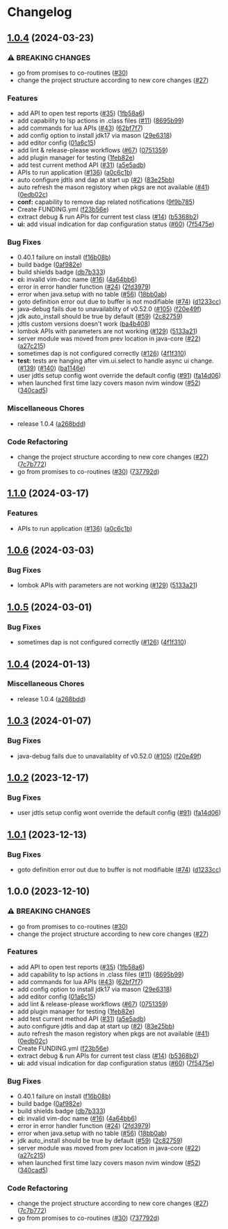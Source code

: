 # Changelog

## [1.0.4](https://github.com/s1n7ax/nvim-java/compare/v1.1.0...v1.0.4) (2024-03-23)


### ⚠ BREAKING CHANGES

* go from promises to co-routines ([#30](https://github.com/s1n7ax/nvim-java/issues/30))
* change the project structure according to new core changes ([#27](https://github.com/s1n7ax/nvim-java/issues/27))

### Features

* add API to open test reports ([#35](https://github.com/s1n7ax/nvim-java/issues/35)) ([1fb58a6](https://github.com/s1n7ax/nvim-java/commit/1fb58a6f0fb20253de3542a4ea950f435378ed30))
* add capability to lsp actions in .class files ([#11](https://github.com/s1n7ax/nvim-java/issues/11)) ([8695b99](https://github.com/s1n7ax/nvim-java/commit/8695b9972a40ee5eec2e4a05208db29db56b8a90))
* add commands for lua APIs ([#43](https://github.com/s1n7ax/nvim-java/issues/43)) ([62bf7f7](https://github.com/s1n7ax/nvim-java/commit/62bf7f79ed37ebf02b2ad1c670cc495105d025ad))
* add config option to install jdk17 via mason ([29e6318](https://github.com/s1n7ax/nvim-java/commit/29e631803903b52eb070ec7f069db8a44081d925))
* add editor config ([01a6c15](https://github.com/s1n7ax/nvim-java/commit/01a6c1534e80c7cfbdde58e5e4962cbf32e5cd80))
* add lint & release-please workflows ([#67](https://github.com/s1n7ax/nvim-java/issues/67)) ([0751359](https://github.com/s1n7ax/nvim-java/commit/0751359c08e6305ec031790f0c1fdb1091b3e03b))
* add plugin manager for testing ([1feb82e](https://github.com/s1n7ax/nvim-java/commit/1feb82e5576b468f7e0ab7c87c6f19c8db7800aa))
* add test current method API ([#31](https://github.com/s1n7ax/nvim-java/issues/31)) ([a5e5adb](https://github.com/s1n7ax/nvim-java/commit/a5e5adb60a726ece9298723bd2c2e6000efc3731))
* APIs to run application ([#136](https://github.com/s1n7ax/nvim-java/issues/136)) ([a0c6c1b](https://github.com/s1n7ax/nvim-java/commit/a0c6c1b7dbf547b88350d6ffd033c61451a067eb))
* auto configure jdtls and dap at start up ([#2](https://github.com/s1n7ax/nvim-java/issues/2)) ([83e25bb](https://github.com/s1n7ax/nvim-java/commit/83e25bb827aee6b52b389f608eca01a01fa7ee2a))
* auto refresh the mason registory when pkgs are not available ([#41](https://github.com/s1n7ax/nvim-java/issues/41)) ([0edb02c](https://github.com/s1n7ax/nvim-java/commit/0edb02c12ca5b8750f9734562d7ea2213e3c8442))
* **conf:** capability to remove dap related notifications ([9f9b785](https://github.com/s1n7ax/nvim-java/commit/9f9b785e9f8a452e7bd56d809578efc1c5908b6b))
* Create FUNDING.yml ([f23b56e](https://github.com/s1n7ax/nvim-java/commit/f23b56e3fc80156781e7d3029c365be766e3af24))
* extract debug & run APIs for current test class ([#14](https://github.com/s1n7ax/nvim-java/issues/14)) ([b5368b2](https://github.com/s1n7ax/nvim-java/commit/b5368b20fb2479e0571675d1646cce248e5a809b))
* **ui:** add visual indication for dap configuration status ([#60](https://github.com/s1n7ax/nvim-java/issues/60)) ([7f5475e](https://github.com/s1n7ax/nvim-java/commit/7f5475ebac07b7522afc24b2d6ff6afe5e1d373d))


### Bug Fixes

* 0.40.1 failure on install ([f16b08b](https://github.com/s1n7ax/nvim-java/commit/f16b08b277400c1965679be6f5178cb5d04b6f25))
* build badge ([0af982e](https://github.com/s1n7ax/nvim-java/commit/0af982e895e3eabfcae97d922eac733a758d5757))
* build shields badge ([db7b333](https://github.com/s1n7ax/nvim-java/commit/db7b3335dfc1a38181b1702449aae50589382ae8))
* **ci:** invalid vim-doc name ([#16](https://github.com/s1n7ax/nvim-java/issues/16)) ([4a64bb6](https://github.com/s1n7ax/nvim-java/commit/4a64bb6eef90c857913780bbde92ad7411002eef))
* error in error handler function ([#24](https://github.com/s1n7ax/nvim-java/issues/24)) ([2fd3979](https://github.com/s1n7ax/nvim-java/commit/2fd39790df73669e2384f3dd1acd3c1322203dfb))
* error when java.setup with no table ([#56](https://github.com/s1n7ax/nvim-java/issues/56)) ([18bb0ab](https://github.com/s1n7ax/nvim-java/commit/18bb0abe4450bc7405f78f0d8e37f9787315102c))
* goto definition error out due to buffer is not modifiable ([#74](https://github.com/s1n7ax/nvim-java/issues/74)) ([d1233cc](https://github.com/s1n7ax/nvim-java/commit/d1233ccc101866bcbea394c51b7c0780bf98bb9d))
* java-debug fails due to unavailablity of v0.52.0 ([#105](https://github.com/s1n7ax/nvim-java/issues/105)) ([f20e49f](https://github.com/s1n7ax/nvim-java/commit/f20e49fbfa84a73f371ba9bd925d19c57f0cdd70))
* jdk auto_install should be true by default ([#59](https://github.com/s1n7ax/nvim-java/issues/59)) ([2c82759](https://github.com/s1n7ax/nvim-java/commit/2c827599f099d8b80cfdd74690ff807309748930))
* jdtls custom versions doesn't work ([ba4b408](https://github.com/s1n7ax/nvim-java/commit/ba4b40898ace63a0d10f842ae6671fd2a03d1f0f))
* lombok APIs with parameters are not working ([#129](https://github.com/s1n7ax/nvim-java/issues/129)) ([5133a21](https://github.com/s1n7ax/nvim-java/commit/5133a21ffc6b9545d9785721d34a212120a22749))
* server module was moved from prev location in java-core ([#22](https://github.com/s1n7ax/nvim-java/issues/22)) ([a27c215](https://github.com/s1n7ax/nvim-java/commit/a27c2159c7ef5620137916419ed689501c6264ae))
* sometimes dap is not configured correctly ([#126](https://github.com/s1n7ax/nvim-java/issues/126)) ([4f1f310](https://github.com/s1n7ax/nvim-java/commit/4f1f31094632342cc45902276d11971507c415e0))
* **test:** tests are hanging after vim.ui.select to handle async ui change. ([#139](https://github.com/s1n7ax/nvim-java/issues/139)) ([#140](https://github.com/s1n7ax/nvim-java/issues/140)) ([ba1146e](https://github.com/s1n7ax/nvim-java/commit/ba1146ebe859dbd2ea4fded68bb8b04805a894ec))
* user jdtls setup config wont override the default config ([#91](https://github.com/s1n7ax/nvim-java/issues/91)) ([fa14d06](https://github.com/s1n7ax/nvim-java/commit/fa14d065d3e5d7402d8bde6ebb2099dfc9f29e3f))
* when launched first time lazy covers mason nvim window ([#52](https://github.com/s1n7ax/nvim-java/issues/52)) ([340cad5](https://github.com/s1n7ax/nvim-java/commit/340cad58b382b9e3f310fbc50427691f5b46af2f))


### Miscellaneous Chores

* release 1.0.4 ([a268bdd](https://github.com/s1n7ax/nvim-java/commit/a268bddafec62282d1e7e5ad85d34696bf5dd027))


### Code Refactoring

* change the project structure according to new core changes ([#27](https://github.com/s1n7ax/nvim-java/issues/27)) ([7c7b772](https://github.com/s1n7ax/nvim-java/commit/7c7b772151b67bea7eb3bd96f78cfa337d106d8d))
* go from promises to co-routines ([#30](https://github.com/s1n7ax/nvim-java/issues/30)) ([737792d](https://github.com/s1n7ax/nvim-java/commit/737792d2595a01d0e3c491dcae907a7041d27c1b))

## [1.1.0](https://github.com/nvim-java/nvim-java/compare/v1.0.6...v1.1.0) (2024-03-17)


### Features

* APIs to run application ([#136](https://github.com/nvim-java/nvim-java/issues/136)) ([a0c6c1b](https://github.com/nvim-java/nvim-java/commit/a0c6c1b7dbf547b88350d6ffd033c61451a067eb))

## [1.0.6](https://github.com/nvim-java/nvim-java/compare/v1.0.5...v1.0.6) (2024-03-03)


### Bug Fixes

* lombok APIs with parameters are not working ([#129](https://github.com/nvim-java/nvim-java/issues/129)) ([5133a21](https://github.com/nvim-java/nvim-java/commit/5133a21ffc6b9545d9785721d34a212120a22749))

## [1.0.5](https://github.com/nvim-java/nvim-java/compare/v1.0.4...v1.0.5) (2024-03-01)


### Bug Fixes

* sometimes dap is not configured correctly ([#126](https://github.com/nvim-java/nvim-java/issues/126)) ([4f1f310](https://github.com/nvim-java/nvim-java/commit/4f1f31094632342cc45902276d11971507c415e0))

## [1.0.4](https://github.com/nvim-java/nvim-java/compare/v1.0.3...v1.0.4) (2024-01-13)


### Miscellaneous Chores

* release 1.0.4 ([a268bdd](https://github.com/nvim-java/nvim-java/commit/a268bddafec62282d1e7e5ad85d34696bf5dd027))

## [1.0.3](https://github.com/nvim-java/nvim-java/compare/v1.0.2...v1.0.3) (2024-01-07)


### Bug Fixes

* java-debug fails due to unavailablity of v0.52.0 ([#105](https://github.com/nvim-java/nvim-java/issues/105)) ([f20e49f](https://github.com/nvim-java/nvim-java/commit/f20e49fbfa84a73f371ba9bd925d19c57f0cdd70))

## [1.0.2](https://github.com/nvim-java/nvim-java/compare/v1.0.1...v1.0.2) (2023-12-17)


### Bug Fixes

* user jdtls setup config wont override the default config ([#91](https://github.com/nvim-java/nvim-java/issues/91)) ([fa14d06](https://github.com/nvim-java/nvim-java/commit/fa14d065d3e5d7402d8bde6ebb2099dfc9f29e3f))

## [1.0.1](https://github.com/nvim-java/nvim-java/compare/v1.0.0...v1.0.1) (2023-12-13)


### Bug Fixes

* goto definition error out due to buffer is not modifiable ([#74](https://github.com/nvim-java/nvim-java/issues/74)) ([d1233cc](https://github.com/nvim-java/nvim-java/commit/d1233ccc101866bcbea394c51b7c0780bf98bb9d))

## 1.0.0 (2023-12-10)


### ⚠ BREAKING CHANGES

* go from promises to co-routines ([#30](https://github.com/nvim-java/nvim-java/issues/30))
* change the project structure according to new core changes ([#27](https://github.com/nvim-java/nvim-java/issues/27))

### Features

* add API to open test reports ([#35](https://github.com/nvim-java/nvim-java/issues/35)) ([1fb58a6](https://github.com/nvim-java/nvim-java/commit/1fb58a6f0fb20253de3542a4ea950f435378ed30))
* add capability to lsp actions in .class files ([#11](https://github.com/nvim-java/nvim-java/issues/11)) ([8695b99](https://github.com/nvim-java/nvim-java/commit/8695b9972a40ee5eec2e4a05208db29db56b8a90))
* add commands for lua APIs ([#43](https://github.com/nvim-java/nvim-java/issues/43)) ([62bf7f7](https://github.com/nvim-java/nvim-java/commit/62bf7f79ed37ebf02b2ad1c670cc495105d025ad))
* add config option to install jdk17 via mason ([29e6318](https://github.com/nvim-java/nvim-java/commit/29e631803903b52eb070ec7f069db8a44081d925))
* add editor config ([01a6c15](https://github.com/nvim-java/nvim-java/commit/01a6c1534e80c7cfbdde58e5e4962cbf32e5cd80))
* add lint & release-please workflows ([#67](https://github.com/nvim-java/nvim-java/issues/67)) ([0751359](https://github.com/nvim-java/nvim-java/commit/0751359c08e6305ec031790f0c1fdb1091b3e03b))
* add plugin manager for testing ([1feb82e](https://github.com/nvim-java/nvim-java/commit/1feb82e5576b468f7e0ab7c87c6f19c8db7800aa))
* add test current method API ([#31](https://github.com/nvim-java/nvim-java/issues/31)) ([a5e5adb](https://github.com/nvim-java/nvim-java/commit/a5e5adb60a726ece9298723bd2c2e6000efc3731))
* auto configure jdtls and dap at start up ([#2](https://github.com/nvim-java/nvim-java/issues/2)) ([83e25bb](https://github.com/nvim-java/nvim-java/commit/83e25bb827aee6b52b389f608eca01a01fa7ee2a))
* auto refresh the mason registory when pkgs are not available ([#41](https://github.com/nvim-java/nvim-java/issues/41)) ([0edb02c](https://github.com/nvim-java/nvim-java/commit/0edb02c12ca5b8750f9734562d7ea2213e3c8442))
* Create FUNDING.yml ([f23b56e](https://github.com/nvim-java/nvim-java/commit/f23b56e3fc80156781e7d3029c365be766e3af24))
* extract debug & run APIs for current test class ([#14](https://github.com/nvim-java/nvim-java/issues/14)) ([b5368b2](https://github.com/nvim-java/nvim-java/commit/b5368b20fb2479e0571675d1646cce248e5a809b))
* **ui:** add visual indication for dap configuration status ([#60](https://github.com/nvim-java/nvim-java/issues/60)) ([7f5475e](https://github.com/nvim-java/nvim-java/commit/7f5475ebac07b7522afc24b2d6ff6afe5e1d373d))


### Bug Fixes

* 0.40.1 failure on install ([f16b08b](https://github.com/nvim-java/nvim-java/commit/f16b08b277400c1965679be6f5178cb5d04b6f25))
* build badge ([0af982e](https://github.com/nvim-java/nvim-java/commit/0af982e895e3eabfcae97d922eac733a758d5757))
* build shields badge ([db7b333](https://github.com/nvim-java/nvim-java/commit/db7b3335dfc1a38181b1702449aae50589382ae8))
* **ci:** invalid vim-doc name ([#16](https://github.com/nvim-java/nvim-java/issues/16)) ([4a64bb6](https://github.com/nvim-java/nvim-java/commit/4a64bb6eef90c857913780bbde92ad7411002eef))
* error in error handler function ([#24](https://github.com/nvim-java/nvim-java/issues/24)) ([2fd3979](https://github.com/nvim-java/nvim-java/commit/2fd39790df73669e2384f3dd1acd3c1322203dfb))
* error when java.setup with no table ([#56](https://github.com/nvim-java/nvim-java/issues/56)) ([18bb0ab](https://github.com/nvim-java/nvim-java/commit/18bb0abe4450bc7405f78f0d8e37f9787315102c))
* jdk auto_install should be true by default ([#59](https://github.com/nvim-java/nvim-java/issues/59)) ([2c82759](https://github.com/nvim-java/nvim-java/commit/2c827599f099d8b80cfdd74690ff807309748930))
* server module was moved from prev location in java-core ([#22](https://github.com/nvim-java/nvim-java/issues/22)) ([a27c215](https://github.com/nvim-java/nvim-java/commit/a27c2159c7ef5620137916419ed689501c6264ae))
* when launched first time lazy covers mason nvim window ([#52](https://github.com/nvim-java/nvim-java/issues/52)) ([340cad5](https://github.com/nvim-java/nvim-java/commit/340cad58b382b9e3f310fbc50427691f5b46af2f))


### Code Refactoring

* change the project structure according to new core changes ([#27](https://github.com/nvim-java/nvim-java/issues/27)) ([7c7b772](https://github.com/nvim-java/nvim-java/commit/7c7b772151b67bea7eb3bd96f78cfa337d106d8d))
* go from promises to co-routines ([#30](https://github.com/nvim-java/nvim-java/issues/30)) ([737792d](https://github.com/nvim-java/nvim-java/commit/737792d2595a01d0e3c491dcae907a7041d27c1b))
